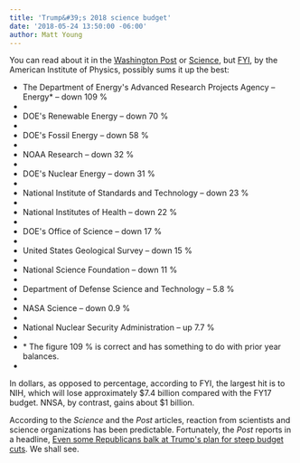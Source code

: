 ```yaml
---
title: 'Trump&#39;s 2018 science budget'
date: '2018-05-24 13:50:00 -06:00'
author: Matt Young
---
```


You can read about it in the <a href="https://www.washingtonpost.com/news/to-your-health/wp/2017/05/22/trump-budget-seeks-huge-cuts-to-disease-prevention-and-medical-research-departments/">Washington Post</a> or <a href="http://www.sciencemag.org/news/2017/05/what-s-trump-s-2018-budget-request-science">Science</a>, but <a href="https://www.aip.org/fyi/2017/trump-budget-slashes-science-confrontation-congress-looms">FYI</a>, by the American Institute of Physics, possibly sums it up the best:

<ul><li>The Department of Energy's Advanced Research Projects Agency – Energy* – down 109&nbsp;%<li>
<li>DOE's Renewable Energy – down 70&nbsp;%<li>
<li>DOE's Fossil Energy – down 58&nbsp;%<li>
<li>NOAA Research – down 32&nbsp;%<li>
<li>DOE's Nuclear Energy – down 31&nbsp;%<li>

<li>National Institute of Standards and Technology – down 23&nbsp;%<li>
<li>National Institutes of Health – down 22&nbsp;%<li>
<li>DOE's Office of Science – down 17&nbsp;%<li>
<li>United States Geological Survey – down 15&nbsp;%<li>
<li>National Science Foundation – down 11&nbsp;%<li>

<li>Department of Defense Science and Technology – 5.8&nbsp;%<li>
<li>NASA Science – down 0.9&nbsp;%<li>
<li>National Nuclear Security Administration – up 7.7&nbsp;%<li>

<li>&#42; The figure 109&nbsp;% is correct and has something to do with prior year balances.<li></ul>


In dollars, as opposed to percentage, according to FYI, the largest hit is to NIH, which will lose approximately $7.4 billion compared with the FY17 budget. NNSA, by contrast, gains about $1 billion.

According to the <i>Science</i> and the <i>Post</i> articles, reaction from scientists and science organizations has been predictable. Fortunately, the <i>Post</i> reports in a headline, <a href="https://www.washingtonpost.com/powerpost/even-some-republicans-balk-at-trumps-plan-for-steep-budget-cuts/2017/05/23/9bf202f8-3f62-11e7-adba-394ee67a7582_story.html">Even some Republicans balk at Trump's plan for steep budget cuts</a>. We shall see.
